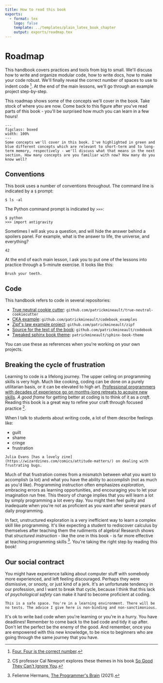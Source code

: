```yaml
---
title: How to read this book
exports:
  - format: tex
    logo: false
    template: ../templates/plain_latex_book_chapter
    output: exports/roadmap.tex
---
```


# Roadmap

This handbook covers practices and tools from big to small. We'll discuss how to write and organize modular code, how to write docs, how to make your code robust. We'll finally reveal the correct number of spaces to use to indent code [^four]. At the end of the main lessons, we'll go through an example project step-by-step.

This roadmap shows some of the concepts we'll cover in the book. Take stock of where you are now. Come back to this figure after you've read parts of this book - you'll be surprised how much you can learn in a few hours!

[^four]: [Four. Four is the correct number](https://www.python.org/dev/peps/pep-0008/).

```{figure} figures/concepts.svg
---
figclass: boxed
width: 100%
---
Some concepts we'll cover in this book. I've highlighted in green and blue different concepts which are relevant to short-term and to long-term memory, respectively - we'll discuss what that means in the next section. How many concepts are you familiar with now? How many do you know well?
```

## Conventions

This book uses a number of conventions throughout. The command line is indicated by a `$` prompt:

```
$ ls -al
```

The Python command prompt is indicated by `>>>`:

```
$ python
>>> import antigravity
```

Sometimes I will ask you a question, and will hide the answer behind a spoilers panel. For example, what is the answer to life, the universe, and everything?

```{dropdown} Spoilers
42
```

At the end of each main lesson, I ask you to put one of the lessons into practice through a 5-minute exercise. It looks like this:

```{admonition} 5-minute exercise
Brush your teeth.
```

## Code

This handbook refers to code in several repositories:

- [True neutral cookie cutter](https://github.com/patrickmineault/true-neutral-cookiecutter): `github.com/patrickmineault/true-neutral-cookiecutter`
- [CKA example](https://github.com/patrickmineault/codebook_examples/tree/main/cka): `github.com/patrickmineault/codebook_examples`
- [Zipf's law example project](https://github.com/patrickmineault/zipf/): `github.com/patrickmineault/zipf`
- [Source for the text of the book](https://github.com/patrickmineault/codebook): `github.com/patrickmineault/codebook`
- [Tweaked sphinx book theme](https://github.com/patrickmineault/sphinx-book-theme/): `patrickmineault/sphinx-book-theme`

You can use these as references when you're working on your own projects.

## Breaking the cycle of frustration

Learning to code is a lifelong journey. The upper ceiling on programming skills is very high. Much like cooking, coding can be done on a purely utilitarian basis, or it can be elevated to high art. [Professional programmers with decades of experience go on months-long retreats to acquire new skills](https://www.recurse.com/not-a-bootcamp). _A good frame_ for getting better at coding is to think of it as a _craft_. Reading this book is a great way to refine your craft through focused practice [^calnewport].

[^calnewport]: CS professor Cal Newport explores these themes in his book [So Good They Can't Ignore You](https://www.calnewport.com/books/so-good/).

When I talk to students about writing code, a lot of them describe feelings like:

- guilt
- shame
- cringe
- frustration

```{margin}
Julia Evans [has a lovely zine](https://wizardzines.com/comics/attitude-matters/) on dealing with frustrating bugs.
```

Much of that frustration comes from a mismatch between what you want to accomplish (a lot) and what you have the ability to accomplish (not as much as you'd like). Programming instruction often emphasizes _exploration_, embracing errors as learning opportunities, and encouraging you to let your imagination run free. This theory of change implies that you will learn a lot by simply programming a lot every day. You might then feel guilty and inadequate when you're not as proficient as you want after several years of daily programming.

In fact, unstructured exploration is a very inefficient way to learn a complex skill like programming. It's like expecting a student to rediscover calculus by themselves after teaching them the rudiments of algebra! Research shows that _structured instruction_ - like the one in this book - is far more effective at teaching programming skills [^felienne]. You're taking the right step by reading this book!

[^felienne]: Felienne Hermans, [The Programmer's Brain](https://www.manning.com/books/the-programmers-brain) (2021).

## Our social contract

You might have experience talking about computer stuff with somebody more experienced, and left feeling discouraged. Perhaps they were dismissive, or snooty, or just kind of a jerk. It's an unfortunate tendency in our profession, and I want to break that cycle, because I think that this lack of _psychological safety_ can make it hard to become proficient at coding.

```{important}
This is a safe space. You're in a learning environment. There will be no tests. The advice I give here is non-binding and non-sanctimonious.
```

It's ok to write bad code when you're learning or you're in a hurry. You have deadlines! Remember to come back to the bad code and tidy it up after. Don't let the perfect be the enemy of the good. And remember, once you are empowered with this new knowledge, to be nice to beginners who are going through the same journey that you have.
